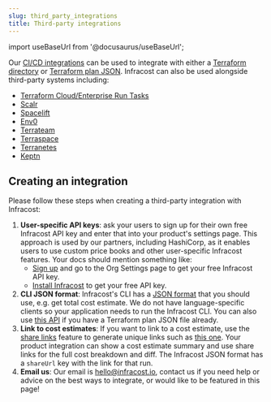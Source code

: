 ```yaml
---
slug: third_party_integrations
title: Third-party integrations
---
```


import useBaseUrl from '@docusaurus/useBaseUrl';

Our [CI/CD integrations](/docs/integrations/cicd/) can be used to integrate with either a [Terraform directory](/docs/features/cli_commands/#option-1-terraform-directory) or [Terraform plan JSON](/docs/features/cli_commands/#option-2-terraform-plan-json). Infracost can also be used alongside third-party systems including:
- [Terraform Cloud/Enterprise Run Tasks](/docs/integrations/terraform_cloud_enterprise/)
- [Scalr](https://docs.scalr.com/en/latest/cost_estimate.html)
- [Spacelift](https://docs.spacelift.io/vendors/terraform/infracost)
- [Env0](https://docs.env0.com/docs/cost-monitoring#cost-estimation)
- [Terrateam](https://docs.terrateam.io/integrations/infracost)
- [Terraspace](https://terraspace.cloud/docs/cloud/cost-estimation)
- [Terranetes](https://terranetes.appvia.io/terranetes-controller/admin/costs)
- [Keptn](https://artifacthub.io/packages/keptn/keptn-integrations/infracost)

## Creating an integration

Please follow these steps when creating a third-party integration with Infracost:
1. **User-specific API keys**: ask your users to sign up for their own free Infracost API key and enter that into your product's settings page. This approach is used by our partners, including HashiCorp, as it enables users to use custom price books and other user-specific Infracost features. Your docs should mention something like:
    - [Sign up](https://dashboard.infracost.io) and go to the Org Settings page to get your free Infracost API key.
    - [Install Infracost](https://www.infracost.io/docs/#2-get-api-key) to get your free API key.
2. **CLI JSON format**: Infracost's CLI has a [JSON format](/docs/features/cli_commands/#examples) that you should use, e.g. get total cost estimate. We do not have language-specific clients so your application needs to run the Infracost CLI. You can also use [this API](/docs/integrations/infracost_api/) if you have a Terraform plan JSON file already.
3. **Link to cost estimates**: If you want to link to a cost estimate, use the [share links](/docs/features/share_links/) feature to generate unique links such as [this one](https://dashboard.infracost.io/share/h2h9trnqru8ioy61xtnxywhkoszpw0cg). Your product integration can show a cost estimate summary and use share links for the full cost breakdown and diff. The Infracost JSON format has a `shareUrl` key with the link for that run.
4. **Email us**: Our email is [hello@infracost.io](mailto:hello@infracost.io), contact us if you need help or advice on the best ways to integrate, or would like to be featured in this page!
